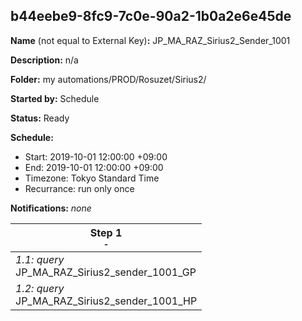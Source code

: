 ## b44eebe9-8fc9-7c0e-90a2-1b0a2e6e45de

**Name** (not equal to External Key)**:** JP_MA_RAZ_Sirius2_Sender_1001

**Description:** n/a

**Folder:** my automations/PROD/Rosuzet/Sirius2/

**Started by:** Schedule

**Status:** Ready

**Schedule:**

* Start: 2019-10-01 12:00:00 +09:00
* End: 2019-10-01 12:00:00 +09:00
* Timezone: Tokyo Standard Time
* Recurrance: run only once

**Notifications:** _none_


| Step 1<br>_<small>-</small>_ |
| --- |
| _1.1: query_<br>JP_MA_RAZ_Sirius2_sender_1001_GP |
| _1.2: query_<br>JP_MA_RAZ_Sirius2_sender_1001_HP |
